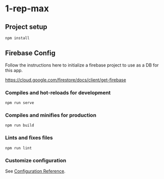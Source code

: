 # 1-rep-max

## Project setup
```
npm install
```

## Firebase Config
Follow the instructions here to initialize a firebase project to use as a DB for this app.

https://cloud.google.com/firestore/docs/client/get-firebase
### Compiles and hot-reloads for development
```
npm run serve
```

### Compiles and minifies for production
```
npm run build
```

### Lints and fixes files
```
npm run lint
```

### Customize configuration
See [Configuration Reference](https://cli.vuejs.org/config/).
